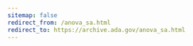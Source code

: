 ```yaml
---
sitemap: false 
redirect_from: /anova_sa.html 
redirect_to: https://archive.ada.gov/anova_sa.html 
---
```

